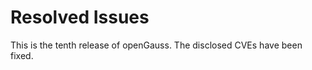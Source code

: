 # Resolved Issues<a name="EN-US_TOPIC_0289899193"></a>

This is the tenth release of openGauss. The disclosed CVEs have been fixed.
